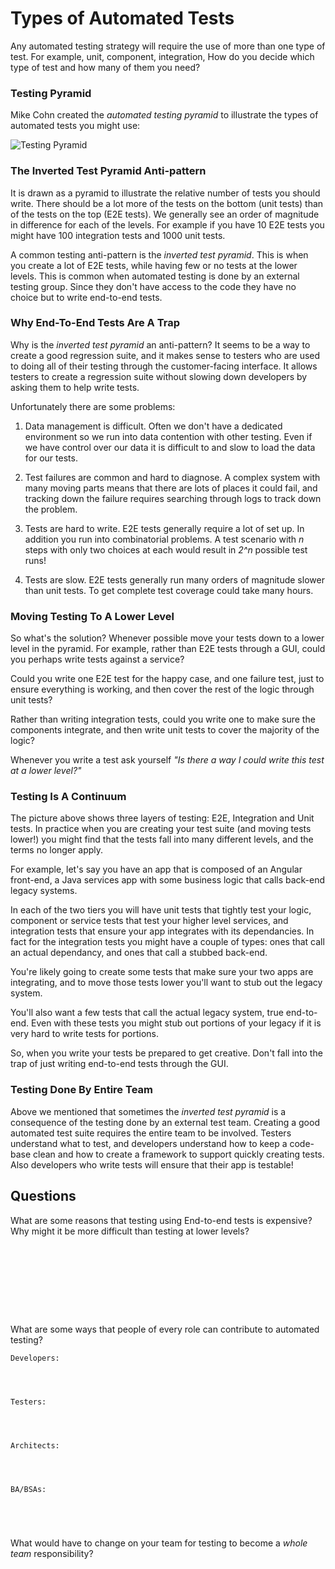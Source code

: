 # Types of Automated Tests

Any automated testing strategy will require the use of more than one type of test. For example, unit, component, integration, How do you decide which type of test and how many of them you need? 

### Testing Pyramid
Mike Cohn created the <em>automated testing pyramid</em> to illustrate the types of automated tests you might use:

![Testing Pyramid](media/testing-pyramid.jpg)

### The Inverted Test Pyramid Anti-pattern
It is drawn as a pyramid to illustrate the relative number of tests you should write. There should be a lot more of the tests on the bottom (unit tests) than of the tests on the top (E2E tests). We generally see an order of magnitude in difference for each of the levels. For example if you have 10 E2E tests you might have 100 integration tests and 1000 unit tests.

A common testing anti-pattern is the <em>inverted test pyramid</em>. This is when you create a lot of E2E tests, while having few or no tests at the lower levels.
This is common when automated testing is done by an external testing group. Since they don't have access to the code they have no choice but to write end-to-end tests.

### Why End-To-End Tests Are A Trap
Why is the <em>inverted test pyramid</em> an anti-pattern? It seems to be a way to create a good regression suite, and it makes sense to testers who are used to doing all of their testing through the customer-facing interface. It allows testers to create a regression suite without slowing down developers by asking them to help write tests. 

Unfortunately there are some problems:

1. Data management is difficult. Often we don't have a dedicated environment so we run into data contention with other testing. Even if we have control over our data it is difficult to and slow to load the data for our tests.

1. Test failures are common and hard to diagnose. A complex system with many moving parts means that there are lots of places it could fail, and tracking down the failure requires searching through logs to track down the problem.

1. Tests are hard to write. E2E tests generally require a lot of set up. In addition you run into combinatorial problems. A test scenario with <em>n</em> steps with only two choices at each would result in <em>2^n</em> possible test runs!

1. Tests are slow. E2E tests generally run many orders of magnitude slower than unit tests. To get complete test coverage could take many hours.

### Moving Testing To A Lower Level
So what's the solution? Whenever possible move your tests down to a lower level in the pyramid. For example, rather than E2E tests through a GUI, could you perhaps write tests against a service? 

Could you write one E2E test for the happy case, and one failure test, just to ensure everything is working, and then cover the rest of the logic through unit tests?

Rather than writing integration tests, could you write one to make sure the components integrate, and then write unit tests to cover the majority of the logic?

Whenever you write a test ask yourself <em>"Is there a way I could write this test at a lower level?"</em>

### Testing Is A Continuum
The picture above shows three layers of testing: E2E, Integration and Unit tests. In practice when you are creating your test suite (and moving tests lower!) you might find that the tests fall into many different levels, and the terms no longer apply.

For example, let's say you have an app that is composed of an Angular front-end, a Java services app with some business logic that calls back-end legacy systems. 

In each of the two tiers you will have unit tests that tightly test your logic, component or service tests that test your higher level services, and integration tests that ensure your app integrates with its dependancies. In fact for the integration tests you might have a couple of types: ones that call an actual dependancy, and ones that call a stubbed back-end. 

You're likely going to create some tests that make sure your two apps are integrating, and to move those tests lower you'll want to stub out the legacy system. 

You'll also want a few tests that call the actual legacy system, true end-to-end. Even with these tests you might stub out portions of your legacy if it is very hard to write tests for portions.

So, when you write your tests be prepared to get creative. Don't fall into the trap of just writing end-to-end tests through the GUI.


### Testing Done By Entire Team
Above we mentioned that sometimes the <em>inverted test pyramid</em> is a consequence of the testing done by an external test team. 
Creating a good automated test suite requires the entire team to be involved. Testers understand what to test, and developers understand how to keep a code-base clean and how to create a framework to support quickly creating tests. Also developers who write tests will ensure that their app is testable!


## Questions


What are some reasons that testing using End-to-end tests is expensive? Why might it be more difficult than testing at lower levels?


```









```


What are some ways that people of every role can contribute to automated testing?


```
Developers:




Testers:




Architects:




BA/BSAs:





```

What would have to change on your team for testing to become a <em>whole team</em> responsibility?

```









```
